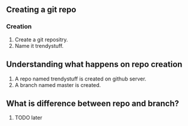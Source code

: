 ## Creating a git repo

### Creation
1. Create a git repositry.
2. Name it trendystuff.

## Understanding what happens on repo creation
1. A repo named trendystuff is created on github server.
2. A branch named master is created.

## What is difference between repo and branch?
1. TODO later